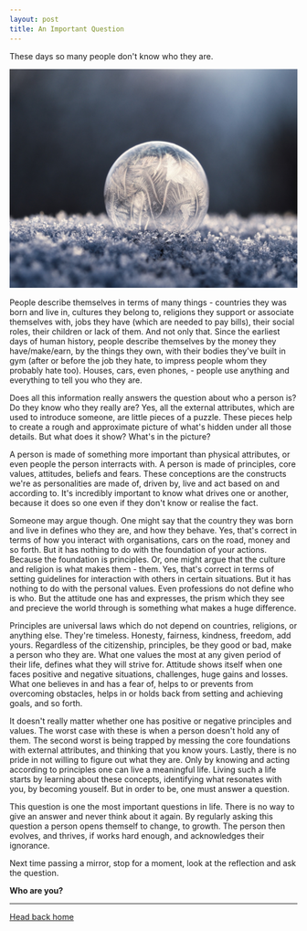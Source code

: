 ```yaml
---
layout: post
title: An Important Question
---
```



These days so many people don't know who they are.

<!--more-->

![](/assets/frozen-drop.jpg)

People describe themselves in terms of many things - countries they was born and live in, cultures they belong to, religions they support or associate themselves with, jobs they have (which are needed to pay bills), their social roles, their children or lack of them. And not only that. Since the earliest days of human history, people describe themselves by the money they have/make/earn, by the things they own, with their bodies they've built in gym (after or before the job they hate, to impress people whom they probably hate too). Houses, cars, even phones, - people use anything and everything to tell you who they are.

Does all this information really answers the question about who a person is? Do they know who they really are? Yes, all the external attributes, which are used to introduce someone, are little pieces of a puzzle. These pieces help to create a rough and approximate picture of what's hidden under all those details. But what does it show? What's in the picture?

A person is made of something more important than physical attributes, or even people the person interracts with. A person is made of principles, core values, attitudes, beliefs and fears. These conceptions are the constructs we're as personalities are made of, driven by, live and act based on and according to. It's incredibly important to know what drives one or another, because it does so one even if they don't know or realise the fact.

Someone may argue though. One might say that the country they was born and live in defines who they are, and how they behave. Yes, that's correct in terms of how you interact with organisations, cars on the road, money and so forth. But it has nothing to do with the foundation of your actions. Because the foundation is principles. Or, one might argue that the culture and religion is what makes them - them. Yes, that's correct in terms of setting guidelines for interaction with others in certain situations. But it has nothing to do with the personal values. Even professions do not define who is who. But the attitude one has and expresses, the prism which they see and precieve the world through is something what makes a huge difference.

Principles are universal laws which do not depend on countries, religions, or anything else. They're timeless. Honesty, fairness, kindness, freedom, add yours. Regardless of the citizenship, principles, be they good or bad, make a person who they are. What one values the most at any given period of their life, defines what they will strive for. Attitude shows itself when one faces positive and negative situations, challenges, huge gains and losses. What one believes in and has a fear of, helps to or prevents from overcoming obstacles, helps in or holds back from setting and achieving goals, and so forth.

It doesn't really matter whether one has positive or negative principles and values. The worst case with these is when a person doesn't hold any of them. The second worst is being trapped by messing the core foundations with external attributes, and thinking that you know yours. Lastly, there is no pride in not willing to figure out what they are. Only by knowing and acting according to principles one can live a meaningful life. Living such a life starts by learning about these concepts, identifying what resonates with you, by becoming youself. But in order to be, one must answer a question.

This question is one the most important questions in life. There is no way to give an answer and never think about it again. By regularly asking this question a person opens themself to change, to growth. The person then evolves, and thrives, if works hard enough, and acknowledges their ignorance.

Next time passing a mirror, stop for a moment, look at the reflection and ask the question.

**Who are you?**

---

<a href="{{ site.baseurl }}/">Head back home</a>
